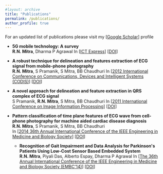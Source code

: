 ```yaml
---
#layout: archive
title: "Publications"
permalink: /publications/
author_profile: true
---
```

For an updated list of publications please visit my [[Google Scholar](https://scholar.google.com/citations?hl=en&user=WlwuTKEAAAAJ)] profile

* **5G mobile technology: A survey**  
  **R.N. Mitra**, Dharma P Agrawal 
  In [[ICT Express](https://www.sciencedirect.com/journal/ict-express)] 
  [[DOI](https://www.sciencedirect.com/science/article/pii/S2405959515300503)]


* **A robust technique for delineation and features extraction of ECG signal from mobile-phone photography**  
  **R.N. Mitra**, S Pramanik, S Mitra, BB Chaudhuri 
  In [[2012 International Conference on Communications, Devices and Intelligent Systems (CODIS)](https://ieeexplore.ieee.org/xpl/conhome/6414853/proceeding)] 
  [[DOI](https://ieeexplore.ieee.org/abstract/document/6422151/)]

* **A novel approach for delineation and feature extraction in QRS complex of ECG signal**  
  S Pramanik, **R.N. Mitra**, S Mitra, BB Chaudhuri 
  In [[2011 International Conference on Image Information Processing](http://www.juit.ac.in/iciip/index.php)]
  [[DOI](https://ieeexplore.ieee.org/document/6108898)]

* **Pattern classification of time plane features of ECG wave from cell-phone photography for machine aided cardiac disease diagnosis**  
  **R.N. Mitra**, S Pramanik, S Mitra, BB Chaudhuri  
  In [[2014 36th Annual International Conference of the IEEE Engineering in Medicine and Biology Society](https://www.scimagojr.com/journalsearch.php?q=21100390410&tip=sid&clean=0)]
  [[DOI](https://ieeexplore.ieee.org/abstract/document/6944699)]
  
  * **Recognition of Gait Impairment and Data Analysis for Parkinson's Patients Using Low-Cost Sensor Based Embedded System**  
  **R.N. Mitra**, Piyali Das, Alberto Espay, Dharma P Agrawal 
  In [[The 36th Annual International Conference of the IEEE Engineering in Medicine and Biology Society (EMBC'14)](https://www.scimagojr.com/journalsearch.php?q=21100390410&tip=sid&clean=0)]
  [[DOI](https://www.researchgate.net/publication/269404491_Recognition_of_Gait_Impairment_and_Data_Analysis_for_Parkinson's_Patients_Using_Low-cost_Sensor_Based_Embedded_System)]

